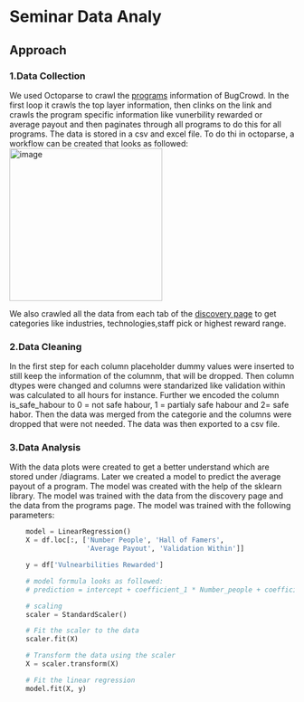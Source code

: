 # Seminar Data Analy




## Approach 


### 1.Data Collection
We used Octoparse to crawl the [programs](https://bugcrowd.com/programs)  information of BugCrowd. In the first loop it crawls the top layer information, then clinks on the link and crawls the program specific information like vunerbility rewarded or average payout and then paginates through all programs to do this for all programs. The data is stored in a csv and excel file.
To do thi in octoparse, a workflow can be created that looks as followed:
<img width="270" alt="image" src="https://user-images.githubusercontent.com/57754014/211603607-6c720a9b-8130-459a-8ccc-93af18b7b305.png">


We also crawled all the data from each tab of the [discovery page](https://bugcrowd.com/programs/discovery/featured) to get categories like industries, technologies,staff pick or highest reward range.

### 2.Data Cleaning
In the first step for each column placeholder dummy values were inserted to still keep the information of the columnm, that will be dropped. Then column dtypes were changed and columns were standarized like validation within was calculated to all hours for instance. Further we encoded the column is_safe_habour to 0 = not safe habour, 1 = partialy safe habour and 2= safe habor. Then the data was merged from the categorie and the columns were dropped that were not needed. The data was then exported to a csv file.


### 3.Data Analysis
With the data plots were created to get a better understand which are stored under /diagrams.
Later we created a model to predict the average payout of a program. The model was created with the help of the sklearn library. The model was trained with the data from the discovery page and the data from the programs page. The model was trained with the following parameters: 
```python
    model = LinearRegression()
    X = df.loc[:, ['Number People', 'Hall of Famers',
                   'Average Payout', 'Validation Within']]

    y = df['Vulnearbilities Rewarded']

    # model formula looks as followed:
    # prediction = intercept + coefficient_1 * Number_people + coefficient_2 * Hall_of_famers + coefficient_3 * Average_payout + coefficent_4 * Validation Within

    # scaling
    scaler = StandardScaler()

    # Fit the scaler to the data
    scaler.fit(X)

    # Transform the data using the scaler
    X = scaler.transform(X)

    # Fit the linear regression
    model.fit(X, y)
```



